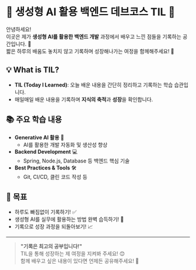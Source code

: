 # 🌟 생성형 AI 활용 백엔드 데브코스 TIL 🌟

안녕하세요!  
이곳은 제가 **생성형 AI를 활용한 백엔드 개발** 과정에서 배우고 느낀 점들을 기록하는 공간입니다. 📝  
짧은 하루의 배움도 놓치지 않고 기록하며 성장해나가는 여정을 함께해주세요! 🚀  

## 💡 What is TIL?
- **TIL (Today I Learned)**: 오늘 배운 내용을 간단히 정리하고 기록하는 학습 습관입니다.
- 매일매일 배운 내용을 기록하며 **지식의 축적**과 **성장**을 확인합니다.  

## 📚 주요 학습 내용
- **Generative AI 활용** 🤖  
  - AI를 활용한 개발 자동화 및 생산성 향상
- **Backend Development** 💻  
  - Spring, Node.js, Database 등 백엔드 핵심 기술
- **Best Practices & Tools** 🛠️  
  - Git, CI/CD, 클린 코드 작성 등

## 🎯 목표
- 하루도 빠짐없이 기록하기! ✅  
- 생성형 AI를 실무에 활용하는 방법 완벽 습득하기! 🤩  
- 기록으로 성장 과정을 되돌아보기! 📈  

---

> **"기록은 최고의 공부입니다!"**  
TIL을 통해 성장하는 제 여정을 지켜봐 주세요! 😊  
함께 배우고 싶은 내용이 있다면 언제든 공유해주세요! 🙌
